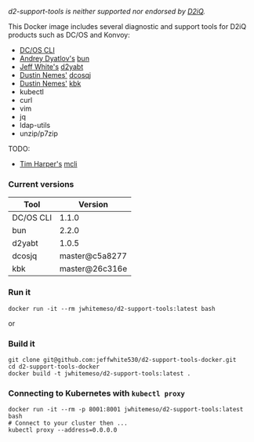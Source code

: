*d2-support-tools is neither supported nor endorsed by [D2iQ](https://d2iq.com).*

This Docker image includes several diagnostic and support tools for D2iQ products such as DC/OS and Konvoy:

* [DC/OS CLI](https://github.com/dcos/dcos-cli/releases)
* [Andrey Dyatlov's](https://github.com/adyatlov) [bun](https://github.com/mesosphere/bun)
* [Jeff White's](https://github.com/jeffwhite530) [d2yabt](https://github.com/jeffwhite530/d2yabt)
* [Dustin Nemes'](https://github.com/some-things) [dcosqj](https://github.com/some-things/dcosjq)
* [Dustin Nemes'](https://github.com/some-things) [kbk](https://github.com/some-things/kbk)
* kubectl
* curl
* vim
* jq
* ldap-utils
* unzip/p7zip

TODO:
* [Tim Harper's](https://github.com/timcharper) [mcli](https://github.com/timcharper/mcli)

### Current versions
|Tool|Version|
|---|---|
|DC/OS CLI|1.1.0|
|bun|2.2.0|
|d2yabt|1.0.5|
|dcosjq|master@c5a8277|
|kbk|master@26c316e|

### Run it
```
docker run -it --rm jwhitemeso/d2-support-tools:latest bash
```

or

### Build it
```
git clone git@github.com:jeffwhite530/d2-support-tools-docker.git
cd d2-support-tools-docker
docker build -t jwhitemeso/d2-support-tools:latest .
```

### Connecting to Kubernetes with `kubectl proxy`
```
docker run -it --rm -p 8001:8001 jwhitemeso/d2-support-tools:latest bash
# Connect to your cluster then ...
kubectl proxy --address=0.0.0.0
```

